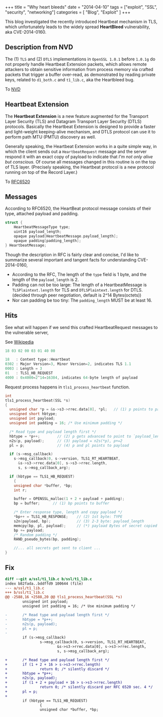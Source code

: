 +++
title = "Why heart bleeds"
date = "2014-04-10"
tags = ["exploit", "SSL", "security", "networking"]
categories = [
    "Blog",
    "Exploit" ]
+++

This blog investigated the recently introduced Heartbeat mechanism in TLS, which unfortunately leads to the widely spread **HeartBleed** vulnerability, aka CVE-2014-0160. 

Description from NVD
--------------------

The (1) ``TLS`` and (2) ``DTLS`` implementations in ``OpenSSL 1.0.1`` before ``1.0.1g`` do not properly handle Heartbeat Extension packets, which allows remote attackers to obtain sensitive information from process memory via crafted packets that trigger a buffer over-read, as demonstrated by reading private keys, related to ``d1_both.c`` and ``t1_lib.c``, aka the Heartbleed bug.

To [NVD](https://web.nvd.nist.gov/view/vuln/detail?vulnId=CVE-2014-0160)

Heartbeat Extension
-------------------



The **Heartbeat Extension** is a new feature augmented for the Transport Layer Security (TLS) and Datagram Transport Layer Security (DTLS) protocols. Basically the Heartbeat Extension is designed to provide a faster and light-weight keeping-alive mechanism, and DTLS protocol can use it to perform path MTU (PMTU) discovery as well. 

Generally speaking, the Heartbeat Extension works in a quite simple way, in which the client sends out a ``HeartbeatRequest`` message and the server respond it with an exact copy of payload to indicate that *I'm not only alive but conscious.* Of course all messages changed in this routine is on the top of TLS layer. (Precisely speaking, the Heartbeat protocol is a new protocol running on top of the Record Layer.)

To [RFC6520](https://tools.ietf.org/html/rfc6520)

Messages
--------

According to RFC6520, the HeartBeat protocol message consists of their type, attached payload and padding.


```c
struct {
    HeartbeatMessageType type;
    uint16 payload_length;
    opaque payload[HeartbeatMessage.payload_length];
    opaque padding[padding_length];
} HeartbeatMessage;
```

    
Though the description in RFC is fairly clear and concise, I'd like to summarize several important and tangent facts for understanding CVE-2014-0160, 

+ According to the RFC, The length of the ``type`` field is 1 byte, and the length of the ``payload_length`` is 2.
+ Padding can not be too large: The length of a HeartbeatMessage is ``TLSPlaintext.length`` for TLS and ``DTLSPlaintext.length`` for DTLS. (decided through peer negotiation, default is 2^14 Bytes(octets))
+ Nor can padding be too tiny: The ``padding_length`` MUST be at least 16.


Hits
----

See what will happen if we send this crafted HeartbeatRequest messages to the vulnerable server,

See [Wikipedia](http://en.wikipedia.org/wiki/Transport_Layer_Security)


```c
18 03 02 00 03 01 40 00

18   : Content type::Heartbeat
0302 : Major Version=3, Minor Version=2, indicates TLS 1.1 
0003 : Length = 3
01   : TLS1_HB_REQUEST
4000 : 0x4000=2^14=16384, indicates 64-byte length of payload
```

Request process happens in ``tls1_process_heartbeat`` function.
                

```c  
int
tls1_process_heartbeat(SSL *s)
{
  unsigned char *p = &s->s3->rrec.data[0], *pl;   // (1) p points to packet
  unsigned short hbtype;
  unsigned int payload;
  unsigned int padding = 16; /* Use minimum padding */

  /* Read type and payload length first */
  hbtype = *p++;        // (2) p gets advanced to point to `payload_length`
  n2s(p, payload);      // (3) payload = n2s(*p), p+=2
  pl = p;               // (4) p and pl points to payload

  if (s->msg_callback)
    s->msg_callback(0, s->version, TLS1_RT_HEARTBEAT,
      &s->s3->rrec.data[0], s->s3->rrec.length,
      s, s->msg_callback_arg);

  if (hbtype == TLS1_HB_REQUEST)
    {
    unsigned char *buffer, *bp;
    int r;

    buffer = OPENSSL_malloc(1 + 2 + payload + padding);
    bp = buffer;      // (1) bp points to buffer

    /* Enter response type, length and copy payload */
    *bp++ = TLS1_HB_RESPONSE;    // (2) 1st byte: TYPE
    s2n(payload, bp);            // (3) 2-3 byte: payload_length
    memcpy(bp, pl, payload);     // (*) payload Bytes of secret copied **
    bp += payload;
    /* Random padding */
    RAND_pseudo_bytes(bp, padding);

    //... all secrets get sent to client ...
}
```


Fix
---


```diff
diff --git a/ssl/t1_lib.c b/ssl/t1_lib.c
index b82fada..bddffd9 100644 (file)
--- a/ssl/t1_lib.c
+++ b/ssl/t1_lib.c
@@ -2588,16 +2588,20 @@ tls1_process_heartbeat(SSL *s)
        unsigned int payload;
        unsigned int padding = 16; /* Use minimum padding */

-       /* Read type and payload length first */
-       hbtype = *p++;
-       n2s(p, payload);
-       pl = p;
-
        if (s->msg_callback)
                s->msg_callback(0, s->version, TLS1_RT_HEARTBEAT,
                        &s->s3->rrec.data[0], s->s3->rrec.length,
                        s, s->msg_callback_arg);

+       /* Read type and payload length first */
+       if (1 + 2 + 16 > s->s3->rrec.length)
+               return 0; /* silently discard */
+       hbtype = *p++;
+       n2s(p, payload);
+       if (1 + 2 + payload + 16 > s->s3->rrec.length)
+               return 0; /* silently discard per RFC 6520 sec. 4 */
+       pl = p;
+
        if (hbtype == TLS1_HB_REQUEST)
                {
                unsigned char *buffer, *bp;
```
